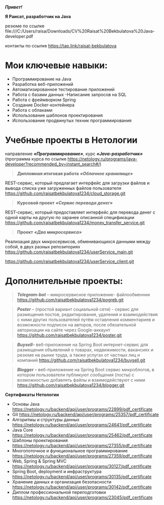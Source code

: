 ***Привет!***

**Я Раисат, разработчик на Java**           

резюме по ссылке   file:///C:/Users/raisa/Downloads/CV%20Raisat%20Bekbulatova%20Java-developer.pdf

контакты по ссылке https://tap.link/raisat-bekbulatova

# Мои ключевые навыки:
- Программирование на Java
- Разработка веб-приложений
- Автоматизированное тестирование приложений
- Работа с базами данных
 -Написание запросов на SQL
- Работа с фреймворком Spring
- Создание Docker-контейнера
- Работа с облаками
- Использование шаблонов проектирования
- Использование продвинутых техник программирования
  
# Учебные проекты в Нетологии

направление ***«Программирование»***, курс ***«Java-разработчик»*** (программа курса по ссылке https://netology.ru/programs/java-developer?recommended_by=instant_search#/)

> **Дипломная итоговая  работа** ***«Облачное хранилище»***

REST-сервис, который предлагает интерфейс для загрузки файлов и вывода списка уже загруженных файлов пользователя https://github.com/raisatbekbulatova1234/cloud_storage.git

> **Курсовой проект** ***«Сервис перевода денег»***

REST-сервис, который  предоставляет интерфейс для перевода денег с одной карты на другую по заранее описанной спецификации https://github.com/raisatbekbulatova1234/money_transfer_service.git

> **Проект** ***«Два микросервиса»***

Реализация двух микросервисов, обменивающихся данными между собой, в двух разных репозиториях 
https://github.com/raisatbekbulatova1234/userService_main.git

https://github.com/raisatbekbulatova1234/userService_client.git

# Дополнительные проекты:
> ***Telegram-bot*** – микросервисное приложение- файлообменник https://github.com/raisatbekbulatova1234/pogreb.git

> ***Poster*** – (простой вариант социальной сети) - сервис для размещения постов, редактирования, удаления и взаимодействия с ними других пользователей путём оставления комментариев и возможности подписок на авторов, после обязательной авторизации на сайте через Google-аккаунт https://github.com/raisatbekbulatova1234/poster.git

> ***Buysell***– веб-приложение на Spring Boot интернет-сервис для размещения объявлений о товарах, недвижимости, вакансиях и резюме на рынке труда, а также услугах от частных лиц и компаний https://github.com/raisatbekbulatova1234/buysell.git

> ***Blogger*** – веб-приложение на Spring Boot сервис микроблогов, в котором пользователи публикуют сообщения (посты) с возможностью добавлять файлы и взаимодействуют с ними https://github.com/raisatbekbulatova1234/blogger.git

**Сертификаты Нетологии**
- Основы Java https://netology.ru/backend/api/user/programs/22899/pdf_certificate
- Git https://netology.ru/backend/api/user/programs/25357/pdf_certificate
- Алгоритмы и структуры данных https://netology.ru/backend/api/user/programs/24641/pdf_certificate
- Java Core https://netology.ru/backend/api/user/programs/25462/pdf_certificate
- Шаблоны проектирования https://netology.ru/backend/api/user/programs/27355/pdf_certificate
- Многопоточное и функциональное программирование https://netology.ru/backend/api/user/programs/27359/pdf_certificate
- Web, Spring & Spring MVC https://netology.ru/backend/api/user/programs/30127/pdf_certificate
- Spring Boot, deployment и инфраструктура https://netology.ru/backend/api/user/programs/30135/pdf_certificate
- Хранение данных и организация безопасности https://netology.ru/backend/api/user/programs/30142/pdf_certificate
- Диплом профессиональной переподготовки https://netology.ru/backend/api/user/programs/23045/pdf_certificate
